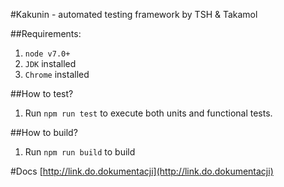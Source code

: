 #Kakunin - automated testing framework by TSH & Takamol

##Requirements:

1. `node v7.0+`
2. `JDK` installed
3. `Chrome` installed

##How to test?
1. Run `npm run test` to execute both units and functional tests.

##How to build?

1. Run `npm run build` to build

#Docs
[http://link.do.dokumentacji](http://link.do.dokumentacji)
